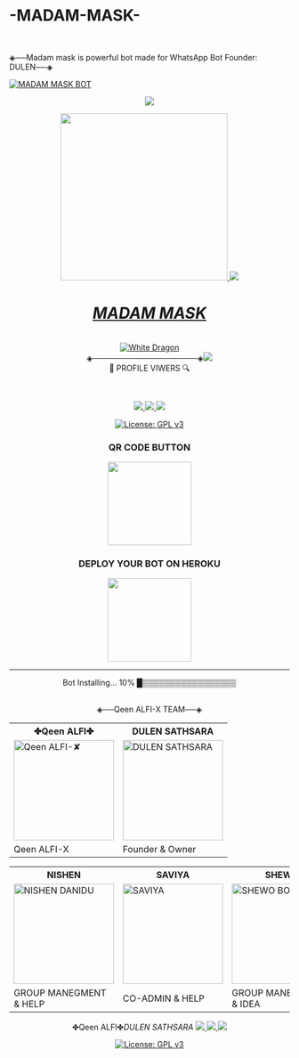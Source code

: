 # -MADAM-MASK-
<br>

◈──Madam mask is powerful bot made for WhatsApp Bot Founder: DULEN──◈
<br>

<a href="https://github.com/DULEYAOFFICIAL/-MADAM-MASK-">![MADAM MASK BOT](https://img.shields.io/badge/MADAM%20MASK-Bot-52b5f7?style=for-the-badge&logo=discord%20alexa&logowhite=white)
<div align="center">  
<img src= "https://camo.githubusercontent.com/71b837571c48af3aa60a73dbc9d5936aa359d78efbfa8a6743cbbbc16b80ef4d/68747470733a2f2f63646e2e646973636f72646170702e636f6d2f6174746163686d656e74732f3830353930323039333930363630383138362f3830353931333937323533353539303932322f74656e6f722e676966"/>
</p>
<div align="center">
  <img src="https://i.ibb.co/qjYCdCb/20220218-091104.jpg" width="300" height="300">  
<img src= "https://camo.githubusercontent.com/71b837571c48af3aa60a73dbc9d5936aa359d78efbfa8a6743cbbbc16b80ef4d/68747470733a2f2f63646e2e646973636f72646170702e636f6d2f6174746163686d656e74732f3830353930323039333930363630383138362f3830353931333937323533353539303932322f74656e6f722e676966"/>
</p> 
 <h1><b><i>MADAM MASK</i></b></h1>

<br>
<img title="White Dragon" src="https://img.shields.io/badge/☛ BUILD BY DULEN ☚-dqz/JulieMwol?color=black&style=for-the-badge&logo=github"></a>
<br><div algin="center">◈───────────────────◈<img src=
      "https://profile-counter.glitch.me/-MADAM-MASK-/count.svg" /><br> 🔎 PROFILE VIWERS 🔍</div>
<p align="center">
<br>
<div align="center">
<a href="http://wa.me//94785352921"><img src="https://img.shields.io/badge/OWNER-WhatsApp-green">
<a href="https://t.me/dulensathsara"><img src="https://img.shields.io/badge/OWNER-Telegram-blue">
<a href="https://vt.tiktok.com/ZSeoDyJKp/"><img src="https://img.shields.io/badge/OWNER-TIK TOK-pink">

[![License: GPL v3](https://img.shields.io/badge/License-GPLv3-blue.svg)](https://www.gnu.org/licenses/gpl-3.0)
 
 
### QR CODE BUTTON
<div align="center"><a href="https://replit.com/@dulensathsara/MADAM-MASK-QR-CODE-1?v=1">    <img src="https://i.ibb.co/c3RBmPG/20220219-221409.jpg" width="150" ></a></div>


### <b>DEPLOY YOUR BOT ON HEROKU</b>
<a href="https://heroku.com/deploy?template=https://github.com/DULEYAOFFICIAL/-MADAM-MASK-"><img src="https://i.ibb.co/D4XTPbM/heroku.png" width="150" ></a></div>

----

  
 

Bot Installing... 10%
█▒▒▒▒▒▒▒▒▒▒▒▒▒▒▒▒▒

<br>
 ◈──Qeen ALFI-X TEAM──◈
<table><tr><th>✤Qeen ALFI✤</th><th>DULEN SATHSARA</th></tr><tr><td><a href="https://github.com/dulensathsara"><img src="https://i.ibb.co/KjmJB4x/IMG-20220216-203901-141.jpg" width="180" alt="Qeen ALFI-✘"></a></td><td><a href="https://github.com/ravindu01manoj"><img src="https://i.ibb.co/vPYNRRq/20220218-114910.jpg" width="180" alt="DULEN SATHSARA"></a></td></tr><tr><td> Qeen ALFI-X </td><td>Founder & Owner </td></tr></table><table><tr><th>NISHEN</th><th>SAVIYA</th><th>SHEWO</th></tr><tr><td><a href="https://github.com/ravindu01manoj"><img src="https://i.ibb.co/b2wvwh6/IMG-20220220-170354-560.jpg" width="180" alt="NISHEN DANIDU"></a></td><td><a href="https://github.com/NishNishendanidu"><img src="https://i.ibb.co/FsBHWZJ/IMG-20220220-175627-618.jpg" width="180" alt="SAVIYA"></a></td><td><a href="https://github.com/botkolla1"><img src="https://i.ibb.co/Z1qsZGm/IMG-20220220-155024-327.jpg" width="180" alt="SHEWO BOY"></a></td></tr><tr><td>GROUP MANEGMENT & HELP </td><td> CO-ADMIN & HELP</td><td>GROUP MANEGMENT & IDEA</td></tr></table><tr><th>✤Qeen ALFI✤</th><th><i>DULEN SATHSARA</i></th></tr><tr><td>
<a href="http://wa.me//94785352921"><img src="https://img.shields.io/badge/OWNER-WhatsApp-green">
<a href="https://t.me/dulensathsara"><img src="https://img.shields.io/badge/OWNER-Telegram-blue">
<a href="https://vt.tiktok.com/ZSeoDyJKp/"><img src="https://img.shields.io/badge/OWNER-TIK TOK-pink">

    


[![License: GPL v3](https://img.shields.io/badge/License-GPLv3-blue.svg)](https://www.gnu.org/licenses/gpl-3.0)
